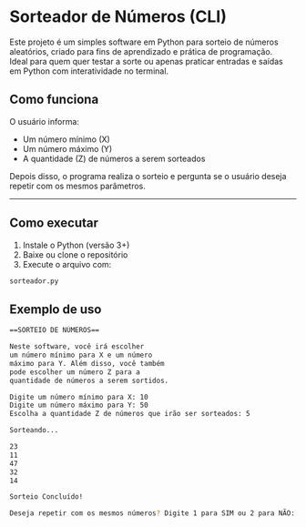 # Sorteador de Números (CLI)

Este projeto é um simples software em Python para sorteio de números aleatórios, criado para fins de aprendizado e prática de programação.  
Ideal para quem quer testar a sorte ou apenas praticar entradas e saídas em Python com interatividade no terminal.

## Como funciona

O usuário informa:
- Um número mínimo (X)
- Um número máximo (Y)
- A quantidade (Z) de números a serem sorteados

Depois disso, o programa realiza o sorteio e pergunta se o usuário deseja repetir com os mesmos parâmetros.

---

## Como executar

1. Instale o Python (versão 3+)
2. Baixe ou clone o repositório
3. Execute o arquivo com:

```bash
sorteador.py
```

## Exemplo de uso

```bash
==SORTEIO DE NÚMEROS==

Neste software, você irá escolher
um número mínimo para X e um número 
máximo para Y. Além disso, você também 
pode escolher um número Z para a 
quantidade de números a serem sortidos.

Digite um número mínimo para X: 10
Digite um número máximo para Y: 50
Escolha a quantidade Z de números que irão ser sorteados: 5

Sorteando...

23
11
47
32
14

Sorteio Concluído!

Deseja repetir com os mesmos números? Digite 1 para SIM ou 2 para NÃO:
```
